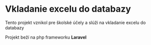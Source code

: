 # Vkladanie excelu do databazy

Tento projekt vznikol pre školské účely a slúži na vkladanie excelu do databazy

Projekt beží na php frameworku **Laravel**
